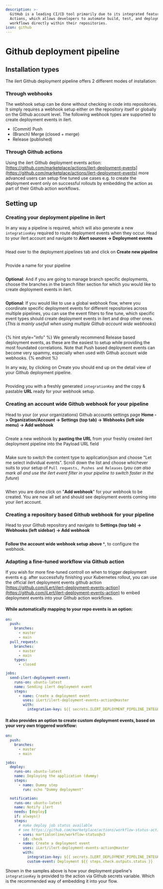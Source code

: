 ```yaml
---
description: >-
  GitHub is a leading CI/CD tool primarily due to its integrated feature, GitHub
  Actions, which allows developers to automate build, test, and deployment
  workflows directly within their repositories.
icon: github
---
```


# Github deployment pipeline

## Installation types

The ilert Github deployment pipeline offers 2 different modes of installation:

### Through webhooks

The webhook setup can be done without checking in code into repositories. It simply requires a webhook setup either on the repository itself or globally on the Github account level.  The following webhook types are supported to create deployment events in ilert.

* (Commit) Push
* (Branch) Merge (closed + merge)
* Release (published)

### Through Github actions

Using the ilert Github deployment events action: [https://github.com/marketplace/actions/ilert-deployment-events](https://github.com/marketplace/actions/ilert-deployment-events) more advanced users can setup fine tuned use cases e.g. to create the deployment event only on successful rollouts by embedding the action as part of their Github action workflows.

## Setting up

### Creating your deployment pipeline in ilert

In any way a pipeline is required, which will also generate a new `integrationKey` required to route deployment events when they occur. Head to your ilert account and navigate to **Alert sources -> Deployment events**

<figure><img src="../.gitbook/assets/image (116).png" alt=""><figcaption></figcaption></figure>

Head over to the deployment pipelines tab and click on **Create new pipeline**

<figure><img src="../.gitbook/assets/image (117).png" alt=""><figcaption></figcaption></figure>

Provide a name for your pipeline

<figure><img src="../.gitbook/assets/image (118).png" alt=""><figcaption></figcaption></figure>

**Optional**: And if you are going to manage branch specific deployments, choose the branches in the branch filter section for which you would like to create deployment events in ilert.

<figure><img src="../.gitbook/assets/image (119).png" alt=""><figcaption></figcaption></figure>

**Optional**: If you would like to use a global webhook flow, where you coordinate specific deployment events for different repositories across multiple pipelines, you can use the event filters to fine tune, which specific event types should create deployment events in ilert and drop other ones. (_This is mainly usefull when using multiple Github account wide webhooks_)

<figure><img src="../.gitbook/assets/image (120).png" alt=""><figcaption></figcaption></figure>

{% hint style="info" %}
We generally recommend Release based deployment events, as these are the easiest to setup while providing the most foundated correlations. Note that Push based deployment events can become very spammy, especially when used with Github account wide webhooks.
{% endhint %}

In any way, by clicking on Create you should end up on the detail view of your Github deployment pipeline.

<figure><img src="../.gitbook/assets/image (121).png" alt=""><figcaption></figcaption></figure>

Providing you with a freshly generated `integrationKey` and the copy & pastable **URL** ready for your webhook setup.

### Creating an account wide Github webhook for your pipeline

Head to your (or your organizations) Github accounts settings page **Home -> Organization/Account -> Settings (top tab) -> Webhooks (left side menu) -> Add webhook**

<figure><img src="../.gitbook/assets/image (122).png" alt=""><figcaption></figcaption></figure>

Create a new webhook by **pasting the URL** from your freshly created ilert deployment pipeline into the Payload URL field

<figure><img src="../.gitbook/assets/image (123).png" alt=""><figcaption></figcaption></figure>

Make sure to switch the content type to application/json and choose "Let me select individual events". Scroll down the list and choose whichever suits to your setup of `Pull requests, Pushes and Releases` (_you can also mark all and use the ilert event filter in your pipeline to switch faster in the future_)

<figure><img src="../.gitbook/assets/image (124).png" alt=""><figcaption></figcaption></figure>

When you are done click on "**Add webhook**" for your webhook to be created. You are now all set and should see deployment events coming into your ilert account.

### Creating a repository based Github webhook for your pipeline

Head to your Github repository and navigate to **Settings (top tab) -> Webhooks (left sidebar) -> Add webhook**

<figure><img src="../.gitbook/assets/image (125).png" alt=""><figcaption></figcaption></figure>

**Follow the account wide webhook setup above ^**, to configure the webhook.

### Adapting a fine-tuned workflow via Github action

If you wish for more fine-tuned controll on when to trigger deployment events e.g. after successfully finishing your Kubernetes rollout, you can use the official ilert deployment events github action [https://github.com/iLert/ilert-deployment-events-action](https://github.com/iLert/ilert-deployment-events-action) to embed deployment events into your Github action workflows.

#### While automatically mapping to your repo events is an option:

```yaml
on:
  push:
    branches:
      - master
      - main
  pull_request:
    branches:
      - master
      - main
    types:
      - closed

jobs:
  send-ilert-deployment-event:
    runs-on: ubuntu-latest
    name: Sending ilert deployment event
    steps:
      - name: Create a deployment event
        uses: iLert/ilert-deployment-events-action@master
        with:
          integration-key: ${{ secrets.ILERT_DEPLOYMENT_PIPELINE_INTEGRATION_KEY }}
```

#### It also provides an option to create custom deployment events, based on your very own triggered workflow:

```yaml
on:
  push:
    branches:
      - master
      - main

jobs:
  deploy:
    runs-on: ubuntu-latest
    name: Deploying the application (dummy)
    steps:
      - name: Dummy step
        run: echo "Dummy deployment"

  notification:
    runs-on: ubuntu-latest
    name: Notify ilert
    needs: [deploy]
    if: always()
    steps:
      # make deploy job status available
      # see https://github.com/marketplace/actions/workflow-status-action
      - uses: martialonline/workflow-status@v3
        id: check
      - name: Create a deployment event
        uses: iLert/ilert-deployment-events-action@master
        with:
          integration-key: ${{ secrets.ILERT_DEPLOYMENT_PIPELINE_INTEGRATION_KEY }}
          custom-event: Deployment ${{ steps.check.outputs.status }}
```

Shown in the samples above is how your deployment pipeline's `integrationKey` is provided to the action via Github secrets variable. Which is the recommended way of embedding it into your flow.

